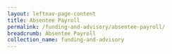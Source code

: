 ```yaml
---
layout: leftnav-page-content
title: Absentee Payroll
permalink: /funding-and-advisory/absentee-payroll/
breadcrumb: Absentee Payroll
collection_name: funding-and-advisory
---
```

